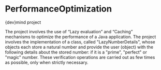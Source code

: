 # PerformanceOptimization
{dev}mind project

The project involves the use of “Lazy evaluation” and “Caching” mechanisms to optimize the performance of a Java application. The project involves the implementation of a class, called "LazyNumberDetails", whose objects each store a natural number and provide the user (object) with the following details about the stored number: if it is a "prime", "perfect" or "magic" number. These verification operations are carried out as few times as possible, only when strictly necessary.

